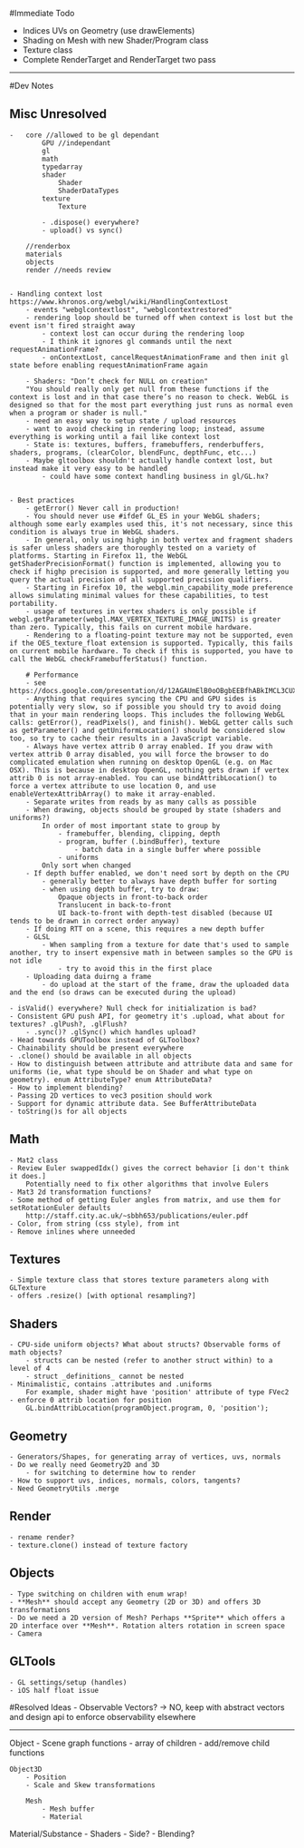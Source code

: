 #Immediate Todo
- Indices UVs on Geometry (use drawElements)
- Shading on Mesh with new Shader/Program class
- Texture class
- Complete RenderTarget and RenderTarget two pass

---


#Dev Notes

## Misc Unresolved
	-	core //allowed to be gl dependant
			GPU //independant
			gl
			math
			typedarray
			shader
				Shader
				ShaderDataTypes
			texture
				Texture

			- .dispose() everywhere?
			- upload() vs sync()

		//renderbox
		materials
		objects
		render //needs review


	- Handling context lost https://www.khronos.org/webgl/wiki/HandlingContextLost
		- events "webglcontextlost", "webglcontextrestored"
		- rendering loop should be turned off when context is lost but the event isn't fired straight away
			- context lost can occur during the rendering loop
			- I think it ignores gl commands until the next requestAnimationFrame?
			- onContextLost, cancelRequestAnimationFrame and then init gl state before enabling requestAnimationFrame again

		- Shaders: "Don’t check for NULL on creation"	
		"You should really only get null from these functions if the context is lost and in that case there’s no reason to check. WebGL is designed so that for the most part everything just runs as normal even when a program or shader is null."
		- need an easy way to setup state / upload resources
		- want to avoid checking in rendering loop; instead, assume everything is working until a fail like context lost
		- State is: textures, buffers, framebuffers, renderbuffers, shaders, programs, (clearColor, blendFunc, depthFunc, etc...)
		- Maybe gltoolbox shouldn't actually handle context lost, but instead make it very easy to be handled
			- could have some context handling business in gl/GL.hx?


	- Best practices
		- getError() Never call in production! 
		- You should never use #ifdef GL_ES in your WebGL shaders; although some early examples used this, it's not necessary, since this condition is always true in WebGL shaders.
		- In general, only using highp in both vertex and fragment shaders is safer unless shaders are thoroughly tested on a variety of platforms. Starting in Firefox 11, the WebGL getShaderPrecisionFormat() function is implemented, allowing you to check if highp precision is supported, and more generally letting you query the actual precision of all supported precision qualifiers.
		- Starting in Firefox 10, the webgl.min_capability_mode preference allows simulating minimal values for these capabilities, to test portability.
		- usage of textures in vertex shaders is only possible if webgl.getParameter(webgl.MAX_VERTEX_TEXTURE_IMAGE_UNITS) is greater than zero. Typically, this fails on current mobile hardware.
		- Rendering to a floating-point texture may not be supported, even if the OES_texture_float extension is supported. Typically, this fails on current mobile hardware. To check if this is supported, you have to call the WebGL checkFramebufferStatus() function.

		# Performance
		- see https://docs.google.com/presentation/d/12AGAUmElB0oOBgbEEBfhABkIMCL3CUX7kdAPLuwZ964/edit#slide=id.i148
		- Anything that requires syncing the CPU and GPU sides is potentially very slow, so if possible you should try to avoid doing that in your main rendering loops. This includes the following WebGL calls: getError(), readPixels(), and finish(). WebGL getter calls such as getParameter() and getUniformLocation() should be considered slow too, so try to cache their results in a JavaScript variable.
		- Always have vertex attrib 0 array enabled. If you draw with vertex attrib 0 array disabled, you will force the browser to do complicated emulation when running on desktop OpenGL (e.g. on Mac OSX). This is because in desktop OpenGL, nothing gets drawn if vertex attrib 0 is not array-enabled. You can use bindAttribLocation() to force a vertex attribute to use location 0, and use enableVertexAttribArray() to make it array-enabled.
		- Separate writes from reads by as many calls as possible
		- When drawing, objects should be grouped by state (shaders and uniforms?)
			In order of most important state to group by
				- framebuffer, blending, clipping, depth
				- program, buffer (.bindBuffer), texture
					- batch data in a single buffer where possible
				- uniforms
			Only sort when changed
		- If depth buffer enabled, we don't need sort by depth on the CPU
			- generally better to always have depth buffer for sorting
			- when using depth buffer, try to draw:
				Opaque objects in front-to-back order
				Translucent in back-to-front
				UI back-to-front with depth-test disabled (because UI tends to be drawn in correct order anyway)
		- If doing RTT on a scene, this requires a new depth buffer
		- GLSL
			- When sampling from a texture for date that's used to sample another, try to insert expensive math in between samples so the GPU is not idle
				- try to avoid this in the first place
		- Uploading data duirng a frame
			- do upload at the start of the frame, draw the uploaded data and the end (so draws can be executed during the upload)

	- isValid() everywhere? Null check for initialization is bad?
	- Consistent GPU push API, for geometry it's .upload, what about for textures? .glPush?, .glFlush?
		- .sync()? .glSync() which handles upload?
	- Head towards GPUToolbox instead of GLToolbox?
	- Chainability should be present everywhere
	- .clone() should be available in all objects
	- How to distinguish between attribute and attribute data and same for uniforms (ie, what type should be on Shader and what type on geometry). enum AttributeType? enum AttributeData?
	- How to implement blending?
	- Passing 2D vertices to vec3 position should work
	- Support for dynamic attribute data. See BufferAttributeData
	- toString()s for all objects

## Math
	- Mat2 class
	- Review Euler swappedIdx() gives the correct behavior [i don't think it does.]
		Potentially need to fix other algorithms that involve Eulers
	- Mat3 2d transformation functions?
	- Some method of getting Euler angles from matrix, and use them for setRotationEuler defaults
		http://staff.city.ac.uk/~sbbh653/publications/euler.pdf
	- Color, from string (css style), from int
	- Remove inlines where unneeded

## Textures
	- Simple texture class that stores texture parameters along with GLTexture
	- offers .resize() [with optional resampling?]

## Shaders
	- CPU-side uniform objects? What about structs? Observable forms of math objects?
		- structs can be nested (refer to another struct within) to a level of 4
		- struct _definitions_ cannot be nested
	- Minimalistic, contains .attributes and .uniforms
		For example, shader might have 'position' attribute of type FVec2
	- enforce 0 attrib location for position
		GL.bindAttribLocation(programObject.program, 0, 'position');

## Geometry
	- Generators/Shapes, for generating array of vertices, uvs, normals
	- Do we really need Geometry2D and 3D
		- for switching to determine how to render
	- How to support uvs, indices, normals, colors, tangents?
	- Need GeometryUtils .merge

## Render
	- rename render?
	- texture.clone() instead of texture factory

## Objects
	- Type switching on children with enum wrap!
	- **Mesh** should accept any Geometry (2D or 3D) and offers 3D transformations
	- Do we need a 2D version of Mesh? Perhaps **Sprite** which offers a 2D interface over **Mesh**. Rotation alters rotation in screen space
	- Camera

## GLTools
	- GL settings/setup (handles)
	- iOS half float issue


#Resolved Ideas
	- Observable Vectors?
		-> NO, keep with abstract vectors and design api to enforce observability elsewhere

------------------

Object
	- Scene graph functions
	- array of children
	- add/remove child functions

	Object3D
		- Position
		- Scale and Skew transformations

		Mesh
			- Mesh buffer
			- Material

Material/Substance
	- Shaders
	- Side?
	- Blending?
